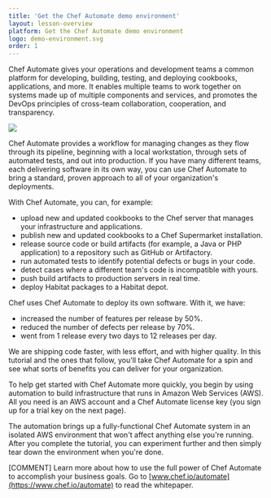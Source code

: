```yaml
---
title: 'Get the Chef Automate demo environment'
layout: lesson-overview
platform: Get the Chef Automate demo environment
logo: demo-environment.svg
order: 1
---
```

Chef Automate gives your operations and development teams a common platform for developing, building, testing, and deploying cookbooks, applications, and more. It enables multiple teams to work together on systems made up of multiple components and services, and promotes the DevOps principles of cross-team collaboration, cooperation, and transparency.

![](automate/automate-architecture.svg)

Chef Automate provides a workflow for managing changes as they flow through its pipeline, beginning with a local workstation, through sets of automated tests, and out into production. If you have many different teams, each delivering software in its own way, you can use Chef Automate to bring a standard, proven approach to all of your organization's deployments.

With Chef Automate, you can, for example:

* upload new and updated cookbooks to the Chef server that manages your infrastructure and applications.
* publish new and updated cookbooks to a Chef Supermarket installation.
* release source code or build artifacts (for example, a Java or PHP application) to a repository such as GitHub or Artifactory.
* run automated tests to identify potential defects or bugs in your code.
* detect cases where a different team's code is incompatible with yours.
* push build artifacts to production servers in real time.
* deploy Habitat packages to a Habitat depot.

Chef uses Chef Automate to deploy its own software. With it, we have:

* increased the number of features per release by 50%.
* reduced the number of defects per release by 70%.
* went from 1 release every two days to 12 releases per day.

We are shipping code faster, with less effort, and with higher quality. In this tutorial and the ones that follow, you'll take Chef Automate for a spin and see what sorts of benefits you can deliver for your organization.

To help get started with Chef Automate more quickly, you begin by using automation to build infrastructure that runs in Amazon Web Services (AWS). All you need is an AWS account and a Chef Automate license key (you sign up for a trial key on the next page).

The automation brings up a fully-functional Chef Automate system in an isolated AWS environment that won't affect anything else you're running. After you complete the tutorial, you can experiment further and then simply tear down the environment when you're done.

[COMMENT] Learn more about how to use the full power of Chef Automate to accomplish your business goals. Go to [www.chef.io/automate](https://www.chef.io/automate) to read the whitepaper.
